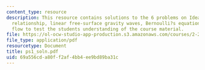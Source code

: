 ```yaml
---
content_type: resource
description: This resource contains solutions to the 6 problems on Ideal flow, dispersion
  relationship, linear free-surface gravity waves, Bernoulli?s equation for ideal
  flow to test the students understanding of the course material.
file: https://ol-ocw-studio-app-production.s3.amazonaws.com/courses/2-22-design-principles-for-ocean-vehicles-13-42-spring-2005/69a556cda80ff2af4bb4ee9bd89ba31c_ps1_soln.pdf
file_type: application/pdf
resourcetype: Document
title: ps1_soln.pdf
uid: 69a556cd-a80f-f2af-4bb4-ee9bd89ba31c
---
```

